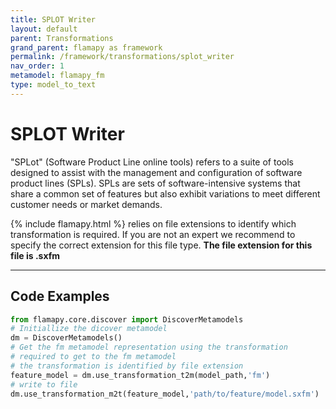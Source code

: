 ```yaml
---
title: SPLOT Writer
layout: default
parent: Transformations
grand_parent: flamapy as framework
permalink: /framework/transformations/splot_writer
nav_order: 1
metamodel: flamapy_fm
type: model_to_text
---
```


# SPLOT Writer

"SPLot" (Software Product Line online tools) refers to a suite of tools designed to assist with the management and configuration of software product lines (SPLs). SPLs are sets of software-intensive systems that share a common set of features but also exhibit variations to meet different customer needs or market demands.

{% include flamapy.html %} relies on file extensions to identify which transformation is required. If you are not an expert we recommend to specify the correct extension for this file type. **The file extension for this file is .sxfm**

---
## Code Examples
```python
from flamapy.core.discover import DiscoverMetamodels
# Initiallize the dicover metamodel
dm = DiscoverMetamodels()
# Get the fm metamodel representation using the transformation 
# required to get to the fm metamodel
# the transformation is identified by file extension 
feature_model = dm.use_transformation_t2m(model_path,'fm') 
# write to file
dm.use_transformation_m2t(feature_model,'path/to/feature/model.sxfm')
```